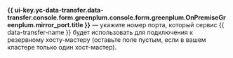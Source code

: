**{{ ui-key.yc-data-transfer.data-transfer.console.form.greenplum.console.form.greenplum.OnPremiseGreenplum.mirror_port.title }}** — укажите номер порта, который сервис {{ data-transfer-name }} будет использовать для подключения к резервному хосту-мастеру (оставьте поле пустым, если в вашем кластере только один хост-мастер).
